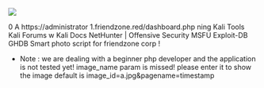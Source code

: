 ![](../../../Screenshots/Pasted%20image%2020210922175102.png)

0
A https://administrator 1.friendzone.red/dashboard.php
ning
Kali Tools
Kali Forums
w Kali Docs NetHunter | Offensive Security MSFU Exploit-DB GHDB
Smart photo script for friendzone corp !
* Note : we are dealing with a beginner php developer and the application is not tested yet!
image_name param is missed!
please enter it to show the image
default is image_id=a.jpg&pagename=timestamp

